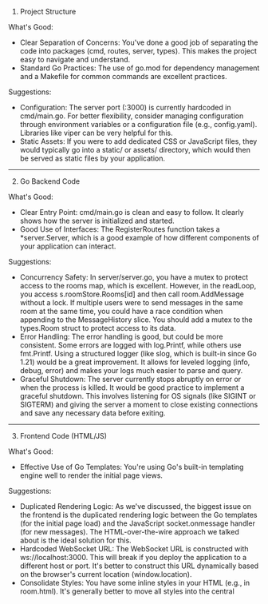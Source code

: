   1. Project Structure

  What's Good:

   * Clear Separation of Concerns: You've done a good job of separating the code into packages (cmd, routes, server, types).
     This makes the project easy to navigate and understand.
   * Standard Go Practices: The use of go.mod for dependency management and a Makefile for common commands are excellent
     practices.

  Suggestions:

   * Configuration: The server port (:3000) is currently hardcoded in cmd/main.go. For better flexibility, consider managing
     configuration through environment variables or a configuration file (e.g., config.yaml). Libraries like viper can be
     very helpful for this.
   * Static Assets: If you were to add dedicated CSS or JavaScript files, they would typically go into a static/ or assets/
     directory, which would then be served as static files by your application.

  ---

  2. Go Backend Code

  What's Good:

   * Clear Entry Point: cmd/main.go is clean and easy to follow. It clearly shows how the server is initialized and started.
   * Good Use of Interfaces: The RegisterRoutes function takes a *server.Server, which is a good example of how different
     components of your application can interact.

  Suggestions:

   * Concurrency Safety: In server/server.go, you have a mutex to protect access to the rooms map, which is excellent.
     However, in the readLoop, you access s.roomStore.Rooms[id] and then call room.AddMessage without a lock. If multiple
     users were to send messages in the same room at the same time, you could have a race condition when appending to the
     MessageHistory slice. You should add a mutex to the types.Room struct to protect access to its data.
   * Error Handling: The error handling is good, but could be more consistent. Some errors are logged with log.Printf, while
     others use fmt.Printf. Using a structured logger (like slog, which is built-in since Go 1.21) would be a great
     improvement. It allows for leveled logging (info, debug, error) and makes your logs much easier to parse and query.
   * Graceful Shutdown: The server currently stops abruptly on error or when the process is killed. It would be good practice
     to implement a graceful shutdown. This involves listening for OS signals (like SIGINT or SIGTERM) and giving the server a
      moment to close existing connections and save any necessary data before exiting.

  ---

  3. Frontend Code (HTML/JS)

  What's Good:

   * Effective Use of Go Templates: You're using Go's built-in templating engine well to render the initial page views.

  Suggestions:

   * Duplicated Rendering Logic: As we've discussed, the biggest issue on the frontend is the duplicated rendering logic
     between the Go templates (for the initial page load) and the JavaScript socket.onmessage handler (for new messages). The
     HTML-over-the-wire approach we talked about is the ideal solution for this.
   * Hardcoded WebSocket URL: The WebSocket URL is constructed with ws://localhost:3000. This will break if you deploy the
     application to a different host or port. It's better to construct this URL dynamically based on the browser's current
     location (window.location).
   * Consolidate Styles: You have some inline styles in your HTML (e.g., in room.html). It's generally better to move all
     styles into the central <style> tag in layout.html or into a dedicated .css file. This makes your styling much easier to
     manage and maintain.

  ---

  4. Overall Architecture

  What's Good:

   * Simple and Effective: The architecture is simple, easy to understand, and very effective for a real-time chat
     application. It's a great example of a standard Go web application.

  Suggestions:

   * Persistence: The chat rooms and messages are currently stored in memory, which means they are lost every time the server
     restarts. The next logical step for this project would be to add a database (like SQLite for simplicity, or PostgreSQL
     for a more production-ready solution) to persist this data.
   * Authentication: The current username system is good for a demo, but for a real application, you would want to implement a
     more robust authentication system, likely with user registration and password hashing.

  ---

  Conclusion

  This is a very solid project that demonstrates a good understanding of Go web development. The code is clean and
  functional. The suggestions above are primarily focused on improving robustness, maintainability, and scalability—the key
  things you would focus on when moving a project from a prototype to a production-ready application.